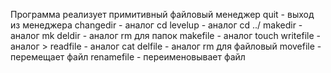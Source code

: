 Программа реализует примитивный файловый менеджер
quit - выход из менеджера
changedir - аналог cd
levelup - аналог cd ../
makedir - аналог mk
deldir - аналог rm для папок
makefile - аналог touch
writefile - аналог >
readfile - аналог cat
delfile - аналог rm для файловый
movefile - перемещает файл
renamefile - переименовывает файл
